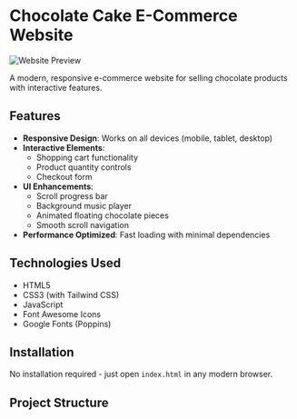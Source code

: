 # Chocolate Cake E-Commerce Website

![Website Preview](image/logo.jpeg)

A modern, responsive e-commerce website for selling chocolate products with interactive features.

## Features

- **Responsive Design**: Works on all devices (mobile, tablet, desktop)
- **Interactive Elements**:
  - Shopping cart functionality
  - Product quantity controls
  - Checkout form
- **UI Enhancements**:
  - Scroll progress bar
  - Background music player
  - Animated floating chocolate pieces
  - Smooth scroll navigation
- **Performance Optimized**: Fast loading with minimal dependencies

## Technologies Used

- HTML5
- CSS3 (with Tailwind CSS)
- JavaScript
- Font Awesome Icons
- Google Fonts (Poppins)

## Installation

No installation required - just open `index.html` in any modern browser.

## Project Structure
